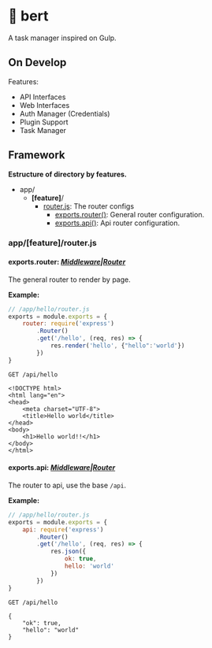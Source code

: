 # 🍹 bert
A task manager inspired on Gulp.

## On Develop

Features:
- API Interfaces
- Web Interfaces
- Auth Manager (Credentials)
- Plugin Support
- Task Manager

## Framework
**Estructure of directory by features.**

- app/
    - **[feature]**/
        - [router.js](#appfeaturerouterjs): The router configs
            - [exports.router()](#exportsrouter-function): General router configuration.
            - [exports.api()](#exportsapi-function): Api router configuration.

### app/[feature]/router.js

#### exports.router: *[Middleware][express-middleware]|[Router][express-router]*
The general router to render by page.

**Example:**

```javascript
// /app/hello/router.js
exports = module.exports = {
    router: require('express')
        .Router()
        .get('/hello', (req, res) => {
            res.render('hello', {"hello":'world'})
        })
}
```

```
GET /api/hello

<!DOCTYPE html>
<html lang="en">
<head>
    <meta charset="UTF-8">
    <title>Hello world</title>
</head>
<body>
    <h1>Hello world!!</h1>
</body>
</html>
```

#### exports.api: *[Middleware][express-middleware]|[Router][express-router]*
The router to api, use the base `/api`.

**Example:**

```javascript
// /app/hello/router.js
exports = module.exports = {
    api: require('express')
        .Router()
        .get('/hello', (req, res) => {
            res.json({
                ok: true,
                hello: 'world'
            })
        })
}
```

```
GET /api/hello

{
    "ok": true,
    "hello": "world"
}
```



[express-middleware]: http://expressjs.com/en/api.html#middleware-callback-function-examples "Middleware callback function examples"
[express-router]: http://expressjs.com/en/api.html#router "Router"